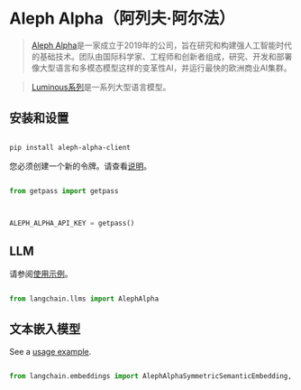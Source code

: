 # Aleph Alpha（阿列夫·阿尔法）


>[Aleph Alpha](https://docs.aleph-alpha.com/)是一家成立于2019年的公司，旨在研究和构建强人工智能时代的基础技术。团队由国际科学家、工程师和创新者组成，研究、开发和部署像大型语言和多模态模型这样的变革性AI，并运行最快的欧洲商业AI集群。


>[Luminous系列](https://docs.aleph-alpha.com/docs/introduction/luminous/)是一系列大型语言模型。


## 安装和设置


```bash

pip install aleph-alpha-client

```



您必须创建一个新的令牌。请查看[说明](https://docs.aleph-alpha.com/docs/account/#create-a-new-token)。


```python

from getpass import getpass



ALEPH_ALPHA_API_KEY = getpass()

```





## LLM


请参阅[使用示例](../modules/models/llms/integrations/aleph_alpha.ipynb)。


```python

from langchain.llms import AlephAlpha

```



## 文本嵌入模型


See a [usage example](../modules/models/text_embedding/examples/aleph_alpha.ipynb).



```python

from langchain.embeddings import AlephAlphaSymmetricSemanticEmbedding, AlephAlphaAsymmetricSemanticEmbedding

```

